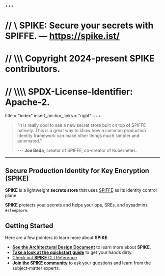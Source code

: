 +++
# //    \\ SPIKE: Secure your secrets with SPIFFE. — https://spike.ist/
# //  \\\\\ Copyright 2024-present SPIKE contributors.
# // \\\\\\\ SPDX-License-Identifier: Apache-2.

title = "index"
insert_anchor_links = "right"
+++

> "It is really cool to see a new secret store built on top of SPIFFE
> natively. This is a great way to show how a common production
> identity framework can make other things much simpler and automated."
>
> --- **Joe Beda**, creator of SPIFFE, co-creator of Kubernetes.

----

## Secure Production Identity for Key Encryption (SPIKE)

**SPIKE** is a lightweight **secrets store** that uses [SPIFFE][spiffe]
as its identity control plane.

**SPIKE** protects your secrets and helps your ops, SREs, and sysadmins
`#sleepmore`.

## Getting Started

Here are a few pointers to learn more about **SPIKE**:

* [**See the Architectural Design Document**][architecture] to learn more
  about **SPIKE**,
* [**Take a look at the quickstart guide**][quickstart] to get your hands
  dirty.
* [Check out **SPIKE** CLI Reference][cli]
* [**Join the SPIKE community**][community] to ask your questions and 
  learn from the subject-matter experts.

[spiffe]: https://spiffe.io/ "Turtle Power"
[architecture]: @/architecture/system-overview.md "SPIKE Architecture"
[quickstart]: @/getting-started/quickstart.md "SPIKE Quickstart"
[community]: @/community/hello.md "Open Source is better together."
[cli]: @/usage/commands/_index.md
[github]: https://github.com/spiffe/spike